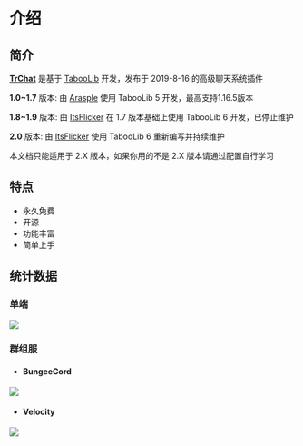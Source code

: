 # 介绍

## 简介

**[TrChat](https://github.com/TrPlugins/TrChat)** 是基于 [TabooLib](https://github.com/TabooLib/taboolib) 开发，发布于 2019-8-16 的高级聊天系统插件

**1.0~1.7** 版本: 由 [Arasple](https://github.com/Arasple) 使用 TabooLib 5 开发，最高支持1.16.5版本

**1.8~1.9** 版本: 由 [ItsFlicker](https://github.com/ItsFlicker) 在 1.7 版本基础上使用 TabooLib 6 开发，已停止维护

**2.0** 版本: 由 [ItsFlicker](https://github.com/ItsFlicker) 使用 TabooLib 6 重新编写并持续维护

本文档只能适用于 2.X 版本，如果你用的不是 2.X 版本请通过配置自行学习

## 特点

* 永久免费
* 开源
* 功能丰富
* 简单上手


## 统计数据

### 单端

![](https://bstats.org/signatures/bukkit/TrChat.svg)

### 群组服

* #### BungeeCord

![](https://bstats.org/signatures/bungeecord/TrChat.svg)

* #### Velocity

![](https://bstats.org/signatures/velocity/TrChat.svg)